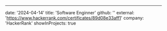 ---
date: '2024-04-14'
title: 'Software Enginner'
github: ''
external: 'https://www.hackerrank.com/certificates/89d08e33aff1'
company: 'HackerRank'
showInProjects: true
